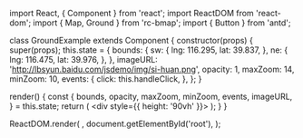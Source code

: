 import React, { Component } from 'react';
import ReactDOM from 'react-dom';
import { Map, Ground } from 'rc-bmap';
import { Button } from 'antd';

class GroundExample extends Component {
  constructor(props) {
    super(props);
    this.state = {
      bounds: {
        sw: {
          lng: 116.295,
          lat: 39.837,
        },
        ne: {
          lng: 116.475,
          lat: 39.976,
        },
      },
      imageURL: 'http://lbsyun.baidu.com/jsdemo/img/si-huan.png',
      opacity: 1,
      maxZoom: 14,
      minZoom: 10,
      events: {
        click: this.handleClick,
      },
    };
  }

  render() {
    const {
      bounds, opacity, maxZoom, minZoom, events, imageURL,
    } = this.state;
    return (
      <div style={{ height: '90vh' }}>
        <Map
          ak="WAeVpuoSBH4NswS30GNbCRrlsmdGB5Gv"
          scrollWheelZoom
          zoom={12}
        >
          <Ground
            bounds={bounds}
            imageURL={imageURL}
            opacity={opacity}
            maxZoom={maxZoom}
            minZoom={minZoom}
            events={events}
          />
        </Map>
      </div>
    );
  }
}

ReactDOM.render(
  <GroundExample />,
  document.getElementById('root'),
);
